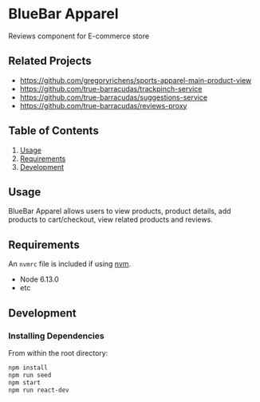 # BlueBar Apparel 

Reviews component for E-commerce store

## Related Projects

  - https://github.com/gregoryrichens/sports-apparel-main-product-view
  - https://github.com/true-barracudas/trackpinch-service
  - https://github.com/true-barracudas/suggestions-service
  - https://github.com/true-barracudas/reviews-proxy

## Table of Contents

1. [Usage](#Usage)
1. [Requirements](#requirements)
1. [Development](#development)

## Usage

BlueBar Apparel allows users to view products, product details, add products to cart/checkout, view related products and reviews.

## Requirements

An `nvmrc` file is included if using [nvm](https://github.com/creationix/nvm).

- Node 6.13.0
- etc

## Development

### Installing Dependencies

From within the root directory:

```sh
npm install
npm run seed
npm start
npm run react-dev
```

